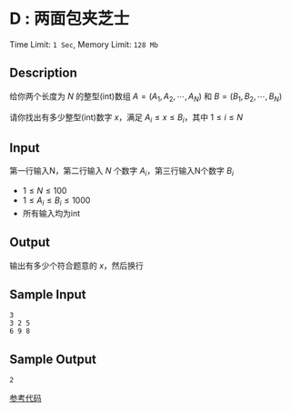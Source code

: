 # D : 两面包夹芝士

Time Limit: `1 Sec`, Memory Limit: `128 Mb` 

## Description

给你两个长度为 $N$ 的整型(int)数组 $A=(A_1,A_2,\cdots,A_N)$ 和 $B=(B_1,B_2,\cdots,B_N)$

请你找出有多少整型(int)数字 $x$，满足 $A_i \leq x \leq B_i$，其中 $1 \leq i \leq N$

## Input

第一行输入N，第二行输入 $N$ 个数字 $A_i$，第三行输入N个数字 $B_i$

- $1 \leq N \leq 100$
- $1 \leq A_i \leq B_i \leq 1000$
- 所有输入均为int

## Output

输出有多少个符合题意的 $x$，然后换行

## Sample Input

```
3
3 2 5
6 9 8
```

## Sample Output

```
2
```

[参考代码](../Solution/D.cpp)
